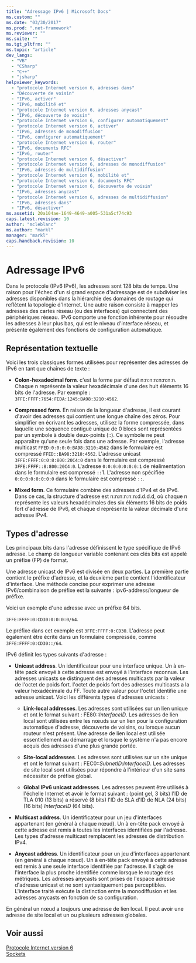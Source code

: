 ```yaml
---
title: "Adressage IPv6 | Microsoft Docs"
ms.custom: ""
ms.date: "03/30/2017"
ms.prod: ".net-framework"
ms.reviewer: ""
ms.suite: ""
ms.tgt_pltfrm: ""
ms.topic: "article"
dev_langs: 
  - "VB"
  - "CSharp"
  - "C++"
  - "jsharp"
helpviewer_keywords: 
  - "protocole Internet version 6, adresses dans"
  - "Découverte de voisin"
  - "IPv6, activer"
  - "IPv6, mobilité et"
  - "protocole Internet version 6, adresses anycast"
  - "IPv6, découverte de voisin"
  - "protocole Internet version 6, configurer automatiquement"
  - "protocole Internet version 6, activer"
  - "IPv6, adresses de monodiffusion"
  - "IPv6, configurer automatiquement"
  - "protocole Internet version 6, router"
  - "IPv6, documents RFC"
  - "IPv6, router"
  - "protocole Internet version 6, désactiver"
  - "protocole Internet version 6, adresses de monodiffusion"
  - "IPv6, adresses de multidiffusion"
  - "protocole Internet version 6, mobilité et"
  - "protocole Internet version 6, documents RFC"
  - "protocole Internet version 6, découverte de voisin"
  - "IPv6, adresses anycast"
  - "protocole Internet version 6, adresses de multidiffusion"
  - "IPv6, adresses dans"
  - "IPv6, désactiver"
ms.assetid: 20a104ae-1649-4649-a005-531a5cf74c93
caps.latest.revision: 10
author: "mcleblanc"
ms.author: "markl"
manager: "markl"
caps.handback.revision: 10
---
```

# Adressage IPv6
Dans le protocole \(IPv6 IPv6\), les adresses sont 128 bits de temps.  Une raison pour l'échec d'un si grand espace d'adressage est de subdiviser les adresses disponibles dans la hiérarchie des domaines de routage qui reflètent la topologie d'Internet.  Une autre raison consiste à mapper les adresses des cartes réseau \(ou des interfaces\) qui connectent des périphériques réseau.  IPv6 comporte une fonction inhérente pour résoudre les adresses à leur plus bas, qui est le niveau d'interface réseau, et présente également des fonctions de configuration automatique.  
  
## Représentation textuelle  
 Voici les trois classiques formes utilisées pour représenter des adresses de IPv6 en tant que chaînes de texte :  
  
-   **Colon\-hexadecimal form**.  c'est la forme par défaut n:n:n:n:n:n:n:n.  Chaque n représente la valeur hexadécimale d'une des huit éléments 16 bits de l'adresse.  Par exemple : `3FFE:FFFF:7654:FEDA:1245:BA98:3210:4562`.  
  
-   **Compressed form**.  En raison de la longueur d'adresse, il est courant d'avoir des adresses qui contient une longue chaîne des zéros.  Pour simplifier en écrivant les adresses, utilisez la forme compressée, dans laquelle une séquence contiguë unique de 0 blocs sont représentées par un symbole à double deux\-points \(::\).  Ce symbole ne peut apparaître qu'une seule fois dans une adresse.  Par exemple, l'adresse multicast `FFED:0:0:0:0:BA98:3210:4562` dans le formulaire est compressé `FFED::BA98:3210:4562`.  L'adresse unicast `3FFE:FFFF:0:0:8:800:20C4:0` dans le formulaire est compressé `3FFE:FFFF::8:800:20C4:0`.  L'adresse `0:0:0:0:0:0:0:1` de réalimentation dans le formulaire est compressé `::`1.  L'adresse non spécifiée `0:0:0:0:0:0:0:0` dans le formulaire est compressé `::`.  
  
-   **Mixed form**.  Ce formulaire combine des adresses d'IPv4 et de IPv6.  Dans ce cas, la structure d'adresse est n:n:n:n:n:n:d.d.d.d, où chaque n représente les valeurs hexadécimales des six éléments 16 bits de poids fort d'adresse de IPv6, et chaque d représente la valeur décimale d'une adresse IPv4.  
  
## Types d'adresse  
 Les principaux bits dans l'adresse définissent le type spécifique de IPv6 adresse.  Le champ de longueur variable contenant ces clés bits est appelé un préfixe \(FP\) de format.  
  
 Une adresse unicast de IPv6 est divisée en deux parties.  La première partie contient le préfixe d'adresse, et la deuxième partie contient l'identificateur d'interface.  Une méthode concise pour exprimer une adresse IPv6\/combinaison de préfixe est la suivante : ipv6\-address\/longueur de préfixe.  
  
 Voici un exemple d'une adresse avec un préfixe 64 bits.  
  
 `3FFE:FFFF:0:CD30:0:0:0:0/64`.  
  
 Le préfixe dans cet exemple est `3FFE:FFFF:0:CD30`.  L'adresse peut également être écrite dans un formulaire compressée, comme `3FFE:FFFF:0:CD30::/64`.  
  
 IPv6 définit les types suivants d'adresse :  
  
-   **Unicast address**.  Un identificateur pour une interface unique.  Un à en\-tête pack envoyé à cette adresse est envoyé à l'interface reconnue.  Les adresses unicasts se distinguent des adresses multicasts par la valeur de l'octet de poids fort.  l'octet de poids fort des adresses multicasts a la valeur hexadécimale du FF.  Toute autre valeur pour l'octet identifie une adresse unicast.  Voici les différents types d'adresses unicasts :  
  
    -   **Link\-local addresses**.  Les adresses sont utilisées sur un lien unique et ont le format suivant : FE80::*InterfaceID*.  Les adresses de lien local sont utilisées entre les nœuds sur un lien pour la configuration automatique d'adresse, découverte de voisins, ou lorsque aucun routeur n'est présent.  Une adresse de lien local est utilisée essentiellement au démarrage et lorsque le système n'a pas encore acquis des adresses d'une plus grande portée.  
  
    -   **Site\-local addresses**.  Les adresses sont utilisées sur un site unique et ont le format suivant : FEC0::*SubnetID*:*InterfaceID*.  Les adresses de site local sont utilisées pour répondre à l'intérieur d'un site sans nécessiter de préfixe global.  
  
    -   **Global IPv6 unicast addresses**.  Les adresses peuvent être utilisés à l'échelle Internet et avoir le format suivant : \(point gel, 3 bits\) l'ID de TLA 010 \(13 bits\) a réservé \(8 bits\) l'ID de SLA d'ID de NLA \(24 bits\) \(16 bits\) *InterfaceID* \(64 bits\).  
  
-   **Multicast address**.  Un identificateur pour un jeu d'interfaces appartenant \(en général à chaque nœud\).  Un à en\-tête pack envoyé à cette adresse est remis à toutes les interfaces identifiées par l'adresse.  Les types d'adresse multicast remplacent les adresses de distribution IPv4.  
  
-   **Anycast address**.  Un identificateur pour un jeu d'interfaces appartenant \(en général à chaque nœud\).  Un à en\-tête pack envoyé à cette adresse est remis à une seule interface identifiée par l'adresse.  Il s'agit de l'interface la plus proche identifiée comme lorsque le routage des métriques.  Les adresses anycasts sont prises de l'espace adresse d'adresse unicast et ne sont syntaxiquement pas perceptibles.  L'interface traité exécute la distinction entre la monodiffusion et les adresses anycasts en fonction de sa configuration.  
  
 En général un nœud a toujours une adresse de lien local.  Il peut avoir une adresse de site local et un ou plusieurs adresses globales.  
  
## Voir aussi  
 [Protocole Internet version 6](../../../docs/framework/network-programming/internet-protocol-version-6.md)   
 [Sockets](../../../docs/framework/network-programming/sockets.md)